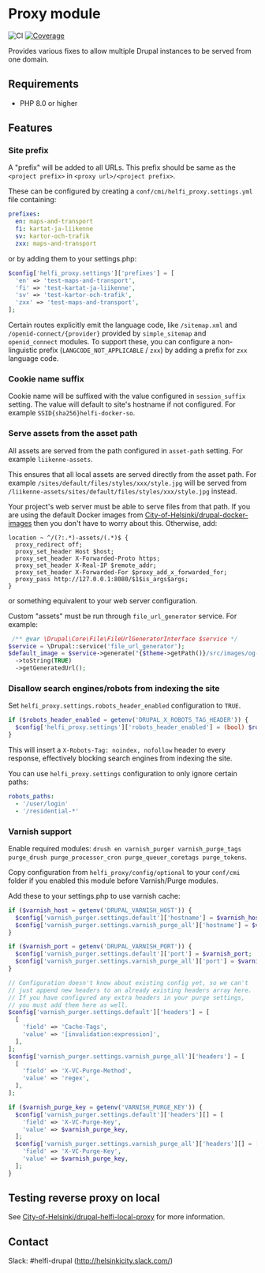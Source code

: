# Proxy module

![CI](https://github.com/City-of-Helsinki/drupal-module-helfi-proxy/workflows/CI/badge.svg)
[![Coverage](https://sonarcloud.io/api/project_badges/measure?project=City-of-Helsinki_drupal-module-helfi-proxy&metric=coverage)](https://sonarcloud.io/summary/new_code?id=City-of-Helsinki_drupal-module-helfi-proxy)

Provides various fixes to allow multiple Drupal instances to be served from one domain.

## Requirements

- PHP 8.0 or higher

## Features

### Site prefix

A "prefix" will be added to all URLs. This prefix should be same as the `<project prefix>` in `<proxy url>/<project prefix>`.

These can be configured by creating a `conf/cmi/helfi_proxy.settings.yml` file containing:

```yaml
prefixes:
  en: maps-and-transport
  fi: kartat-ja-liikenne
  sv: kartor-och-trafik
  zxx: maps-and-transport
```
or by adding them to your settings.php:

```php
$config['helfi_proxy.settings']['prefixes'] = [
  'en' => 'test-maps-and-transport',
  'fi' => 'test-kartat-ja-liikenne',
  'sv' => 'test-kartor-och-trafik',
  'zxx' => 'test-maps-and-transport',
];
```

Certain routes explicitly emit the language code, like `/sitemap.xml` and `/openid-connect/{provider}` provided by `simple_sitemap` and `openid_connect` modules. To support these, you can configure a non-linguistic prefix (`LANGCODE_NOT_APPLICABLE`  / `zxx`) by adding a prefix for `zxx` language code.

### Cookie name suffix

Cookie name will be suffixed with the value configured in `session_suffix` setting. The value will default to site's hostname if not configured. For example `SSID{sha256}helfi-docker-so`.

### Serve assets from the asset path

All assets are served from the path configured in `asset-path` setting. For example `liikenne-assets`.

This ensures that all local assets are served directly from the asset path. For example `/sites/default/files/styles/xxx/style.jpg` will be served from `/liikenne-assets/sites/default/files/styles/xxx/style.jpg` instead.

Your project's web server must be able to serve files from that path. If you are using the default Docker images from [City-of-Helsinki/drupal-docker-images](https://github.com/City-of-Helsinki/drupal-docker-images) then you don't have to worry about this. Otherwise, add:
```
location ~ ^/(?:.*)-assets/(.*)$ {
  proxy_redirect off;
  proxy_set_header Host $host;
  proxy_set_header X-Forwarded-Proto https;
  proxy_set_header X-Real-IP $remote_addr;
  proxy_set_header X-Forwarded-For $proxy_add_x_forwarded_for;
  proxy_pass http://127.0.0.1:8080/$1$is_args$args;
}
```
or something equivalent to your web server configuration.

Custom "assets" must be run through `file_url_generator` service. For example:

```php
 /** @var \Drupal\Core\File\FileUrlGeneratorInterface $service */
$service = \Drupal::service('file_url_generator');
$default_image = $service->generate("{$theme->getPath()}/src/images/og-global.png")
  ->toString(TRUE)
  ->getGeneratedUrl();
```

### Disallow search engines/robots from indexing the site

Set `helfi_proxy.settings.robots_header_enabled` configuration to `TRUE`.

```php
if ($robots_header_enabled = getenv('DRUPAL_X_ROBOTS_TAG_HEADER')) {
  $config['helfi_proxy.settings']['robots_header_enabled'] = (bool) $robots_header_enabled;
}
```

This will insert a `X-Robots-Tag: noindex, nofollow` header to every response, effectively blocking search engines from indexing the site.

You can use `helfi_proxy.settings` configuration to only ignore certain paths:

```yaml
robots_paths:
  - '/user/login'
  - '/residential-*'
```

### Varnish support

Enable required modules: `drush en varnish_purger varnish_purge_tags purge_drush purge_processor_cron purge_queuer_coretags purge_tokens`.

Copy configuration from `helfi_proxy/config/optional` to your `conf/cmi` folder if you enabled this module before Varnish/Purge modules.

Add these to your settings.php to use varnish cache:

```php
if ($varnish_host = getenv('DRUPAL_VARNISH_HOST')) {
  $config['varnish_purger.settings.default']['hostname'] = $varnish_host;
  $config['varnish_purger.settings.varnish_purge_all']['hostname'] = $varnish_host;
}

if ($varnish_port = getenv('DRUPAL_VARNISH_PORT')) {
  $config['varnish_purger.settings.default']['port'] = $varnish_port;
  $config['varnish_purger.settings.varnish_purge_all']['port'] = $varnish_port;
}

// Configuration doesn't know about existing config yet, so we can't
// just append new headers to an already existing headers array here.
// If you have configured any extra headers in your purge settings,
// you must add them here as well.
$config['varnish_purger.settings.default']['headers'] = [
  [
    'field' => 'Cache-Tags',
    'value' => '[invalidation:expression]',
  ],
];
$config['varnish_purger.settings.varnish_purge_all']['headers'] = [
  [
    'field' => 'X-VC-Purge-Method',
    'value' => 'regex',
  ],
];

if ($varnish_purge_key = getenv('VARNISH_PURGE_KEY')) {
  $config['varnish_purger.settings.default']['headers'][] = [
    'field' => 'X-VC-Purge-Key',
    'value' => $varnish_purge_key,
  ];
  $config['varnish_purger.settings.varnish_purge_all']['headers'][] = [
    'field' => 'X-VC-Purge-Key',
    'value' => $varnish_purge_key,
  ];
}
```

## Testing reverse proxy on local

See [City-of-Helsinki/drupal-helfi-local-proxy](https://github.com/City-of-Helsinki/drupal-helfi-local-proxy) for more information.

## Contact

Slack: #helfi-drupal (http://helsinkicity.slack.com/)
